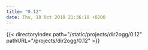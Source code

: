 ```yaml
---
title: "0.12"
date: Thu, 18 Oct 2018 21:36:18 +0200
---
```


{{< directoryindex path="/static/projects/dir2ogg/0.12" pathURL="/projects/dir2ogg/0.12" >}}
